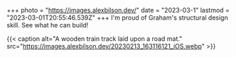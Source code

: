 +++
photo = "https://images.alexbilson.dev/"
date = "2023-03-1"
lastmod = "2023-03-01T20:55:46.539Z"
+++
I'm proud of Graham's structural design skill. See what he can build!

{{< caption alt="A wooden train track laid upon a road mat." src="https://images.alexbilson.dev/20230213_163116121_iOS.webp" >}}